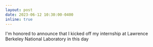 ```yaml
---
layout: post
date: 2023-06-12 10:30:00-0400
inline: true
---
```


I'm honored to announce that I kicked off my internship at Lawrence Berkeley National Laboratory in this day
